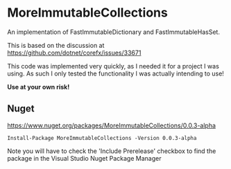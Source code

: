 # MoreImmutableCollections
An implementation of FastImmutableDictionary and FastImmutableHasSet.

This is based on the discussion at https://github.com/dotnet/corefx/issues/33671

This code was implemented very quickly, as I needed it for a project I was using. 
As such I only tested the functionality I was actually intending to use! 

**Use at your own risk!**

## Nuget

https://www.nuget.org/packages/MoreImmutableCollections/0.0.3-alpha

```
Install-Package MoreImmutableCollections -Version 0.0.3-alpha
```

Note you will have to check the 'Include Prerelease' checkbox to find the package in the Visual Studio Nuget Package Manager
